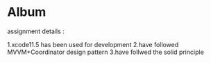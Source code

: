 # Album

assignment details :

1.xcode11.5 has been used for development
2.have followed MVVM+Coordinator design pattern
3.have follwed the solid principle 

